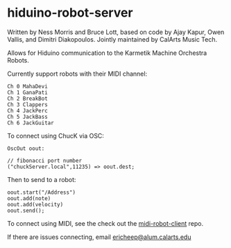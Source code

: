 hiduino-robot-server
=====
Written by Ness Morris and Bruce Lott, based on code by Ajay Kapur, Owen Vallis, and Dimitri Diakopoulos.
Jointly maintained by CalArts Music Tech.

Allows for Hiduino communication to the Karmetik Machine Orchestra Robots.

Currently support robots with their MIDI channel: 

    Ch 0 MahaDevi
    Ch 1 GanaPati
    Ch 2 BreakBot
    Ch 3 Clappers
    Ch 4 JackPerc
    Ch 5 JackBass
    Ch 6 JackGuitar

To connect using ChucK via OSC:

    OscOut oout:

    // fibonacci port number
    ("chuckServer.local",11235) => oout.dest;

Then to send to a robot: 

    oout.start("/Address")
    oout.add(note)
    oout.add(velocity)
    oout.send();

To connect using MIDI, see the check out the [midi-robot-client](https://github.com/MTIID/midi-robot-client) repo.

If there are issues connecting, email ericheep@alum.calarts.edu
